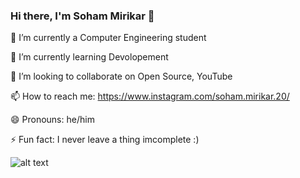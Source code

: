 ### Hi there, I'm Soham Mirikar 👋

  🔭 I’m currently a Computer Engineering student

  🌱 I’m currently learning Devolopement
  
  👯 I’m looking to collaborate on Open Source, YouTube
  
  📫 How to reach me: https://www.instagram.com/soham.mirikar.20/
  
  😄 Pronouns: he/him
  
  ⚡ Fun fact: I never leave a thing imcomplete :)


 ![alt text](https://github-readme-stats.vercel.app/api?username=sohamm20&&show_icons=true&title_color=ffffff&icon_color=186A3B&text_color=daf7dc&bg_color=151515)
